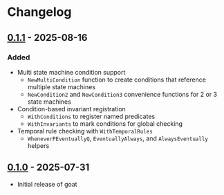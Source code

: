 # Changelog

## [0.1.1](https://github.com/goatx/goat/releases/tag/v0.1.1) - 2025-08-16

### Added
- Multi state machine condition support
  - `NewMultiCondition` function to create conditions that reference multiple state machines
  - `NewCondition2` and `NewCondition3` convenience functions for 2 or 3 state machines
- Condition-based invariant registration
  - `WithConditions` to register named predicates
  - `WithInvariants` to mark conditions for global checking
- Temporal rule checking with `WithTemporalRules`
  - `WheneverPEventuallyQ`, `EventuallyAlways`, and `AlwaysEventually` helpers

## [0.1.0](https://github.com/goatx/goat/releases/tag/v0.1.0) - 2025-07-31

- Initial release of goat
